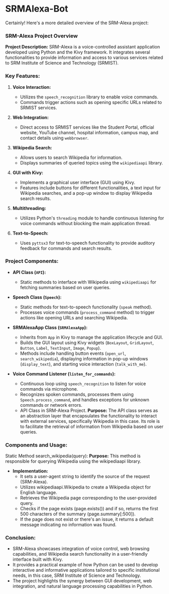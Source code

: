 # SRMAlexa-Bot
Certainly! Here's a more detailed overview of the SRM-Alexa project:

### SRM-Alexa Project Overview

**Project Description:**
SRM-Alexa is a voice-controlled assistant application developed using Python and the Kivy framework. It integrates several functionalities to provide information and access to various services related to SRM Institute of Science and Technology (SRMIST).

### Key Features:
1. **Voice Interaction:**
    - Utilizes the `speech_recognition` library to enable voice commands.
    - Commands trigger actions such as opening specific URLs related to SRMIST services.

2. **Web Integration:**
   - Direct access to SRMIST services like the Student Portal, official website, YouTube channel, hospital information, campus map, and contact details using
   `webbrowser`.
   
4. **Wikipedia Search:**
    - Allows users to search Wikipedia for information.
    - Displays summaries of queried topics using the `wikipediaapi` library.

5. **GUI with Kivy:**
    - Implements a graphical user interface (GUI) using Kivy.
    - Features include buttons for different functionalities, a text input for Wikipedia searches, and a pop-up window to display Wikipedia search results.

6. **Multithreading:**
    - Utilizes Python's `threading` module to handle continuous listening for voice commands without blocking the main application thread.

7. **Text-to-Speech:**
    - Uses `pyttsx3` for text-to-speech functionality to provide auditory feedback for commands and search results.

### Project Components:

- **API Class (`API`):**
  - Static methods to interface with Wikipedia using `wikipediaapi` for fetching summaries based on user queries.

- **Speech Class (`Speech`):**
  - Static methods for text-to-speech functionality (`speak` method).
  - Processes voice commands (`process_command` method) to trigger actions like opening URLs and searching Wikipedia.

- **SRMAlexaApp Class (`SRMAlexaApp`):**
  - Inherits from `App` in Kivy to manage the application lifecycle and GUI.
  - Builds the GUI layout using Kivy widgets (`BoxLayout`, `GridLayout`, `Button`, `Label`, `TextInput`, `Image`, `Popup`).
  - Methods include handling button events (`open_url`, `search_wikipedia`), displaying information in pop-up windows (`display_text`), and starting voice
  interaction (`talk_with_me`).

- **Voice Command Listener (`listen_for_commands`):**
  - Continuous loop using `speech_recognition` to listen for voice commands via microphone.
  - Recognizes spoken commands, processes them using `Speech.process_command`, and handles exceptions for unknown commands or network errors.
  - API Class in SRM-Alexa Project. **Purpose:** The API class serves as an abstraction layer that encapsulates the functionality to interact with external
  services, specifically Wikipedia in this case. Its role is to facilitate the retrieval of information from Wikipedia based on user queries.

### Components and Usage:

Static Method search_wikipedia(query): 
**Purpose:** This method is responsible for querying Wikipedia using the wikipediaapi library. 

- **Implementation:** 
    - It sets a user-agent string to identify the source of the request (SRM-Alexa). 
    - Utilizes wikipediaapi.Wikipedia to create a Wikipedia object for English language. 
    - Retrieves the Wikipedia page corresponding to the user-provided query. 
    - Checks if the page exists (page.exists()) and if so, returns the first 500 characters of the summary (page.summary[:500]). 
    - If the page does not exist or there's an issue, it returns a default message indicating no information was found.

### Conclusion:

- SRM-Alexa showcases integration of voice control, web browsing capabilities, and Wikipedia search functionality in a user-friendly interface built with Kivy. 
- It provides a practical example of how Python can be used to develop interactive and informative applications tailored to specific institutional needs, in this case, SRM Institute of Science and Technology. 
- The project highlights the synergy between GUI development, web integration, and natural language processing capabilities in Python.
